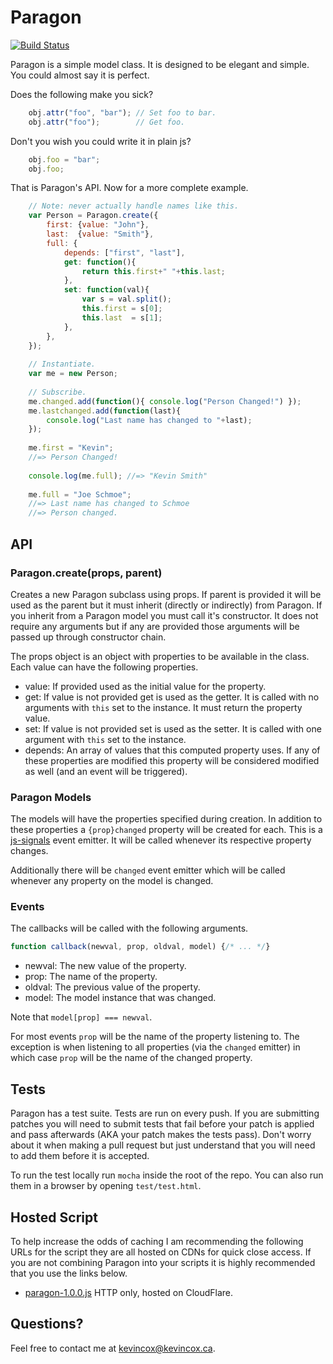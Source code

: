 # Paragon

[![Build Status](https://travis-ci.org/kevincox/paragon.js.svg?branch=master)](https://travis-ci.org/kevincox/paragon.js)

Paragon is a simple model class.  It is designed to be elegant and simple.  You
could almost say it is perfect.

Does the following make you sick?

```js
	obj.attr("foo", "bar"); // Set foo to bar.
	obj.attr("foo");        // Get foo.
```

Don't you wish you could write it in plain js?

```js
	obj.foo = "bar";
	obj.foo;
```

That is Paragon's API.  Now for a more complete example.

```js
	// Note: never actually handle names like this.
	var Person = Paragon.create({
		first: {value: "John"},
		last:  {value: "Smith"},
		full: {
			depends: ["first", "last"],
			get: function(){
				return this.first+" "+this.last;
			},
			set: function(val){
				var s = val.split();
				this.first = s[0];
				this.last  = s[1];
			},
		},
	});
	
	// Instantiate.
	var me = new Person;
	
	// Subscribe.
	me.changed.add(function(){ console.log("Person Changed!") });
	me.lastchanged.add(function(last){
		console.log("Last name has changed to "+last);
	});
	
	me.first = "Kevin";
	//=> Person Changed!
	
	console.log(me.full); //=> "Kevin Smith"
	
	me.full = "Joe Schmoe";
	//=> Last name has changed to Schmoe
	//=> Person changed.
```

## API

### Paragon.create(props, parent)

Creates a new Paragon subclass using props.  If parent is provided it will be
used as the parent but it must inherit (directly or indirectly) from Paragon.
If you inherit from a Paragon model you must call it's constructor.  It does not
require any arguments but if any are provided those arguments will be passed up
through constructor chain.

The props object is an object with properties to be available in the class.
Each value can have the following properties.

- value: If provided used as the initial value for the property.
- get: If value is not provided get is used as the getter.  It is called with
       no arguments with `this` set to the instance.  It must return the
       property value.
- set: If value is not provided set is used as the setter.  It is called with
       one argument with `this` set to the instance.
- depends: An array of values that this computed property uses.  If any of these
       properties are modified this property will be considered modified as
       well (and an event will be triggered).

### Paragon Models

The models will have the properties specified during creation.  In addition to
these properties a `{prop}changed` property will be created for each.  This is a
[js-signals](https://millermedeiros.github.io/js-signals/) event emitter.  It
will be called whenever its respective property changes.

Additionally there will be `changed` event emitter which will be called whenever
any property on the model is changed.

### Events

The callbacks will be called with the following arguments.

```js
function callback(newval, prop, oldval, model) {/* ... */}
```

- newval: The new value of the property.
- prop: The name of the property.
- oldval: The previous value of the property.
- model: The model instance that was changed.

Note that `model[prop] === newval`.

For most events `prop` will be the name of the property listening to.  The
exception is when listening to all properties (via the `changed` emitter) in
which case `prop` will be the name of the changed property.

## Tests

Paragon has a test suite.  Tests are run on every push.  If you are submitting
patches you will need to submit tests that fail before your patch is applied and
pass afterwards (AKA your patch makes the tests pass).  Don't worry about it
when making a pull request but just understand that you will need to add them
before it is accepted.

To run the test locally run `mocha` inside the root of the repo.  You can
also run them in a browser by opening `test/test.html`.

## Hosted Script

To help increase the odds of caching I am recommending the following URLs for
the script they are all hosted on CDNs for quick close access.  If you are not
combining Paragon into your scripts it is highly recommended that you use the
links below.

- [paragon-1.0.0.js](http://yourjavascript.com/9117641144/paragon-min.js)
  HTTP only, hosted on CloudFlare.

## Questions?

Feel free to contact me at [kevincox@kevincox.ca](mailto:kevincox@kevincox.ca).
